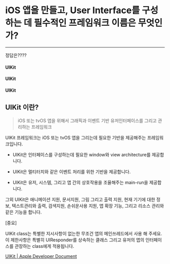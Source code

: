 # iOS 앱을 만들고, User Interface를 구성하는 데 필수적인 프레임워크 이름은 무엇인가?

---

정답은????

#### UIKit

#### UIKit

#### UIKit





## UIKit 이란?

> iOS 또는 tvOS 앱을 위해서 그래픽과 이벤트 기반 유저인터페이스를 그리고 관리하는 프레임워크



UIKit 프레임워크는 iOS 또는 tvOS 앱을 그리는데 필요한 기반을 제공해주는 프레임워크입니다.

- UIKit은 인터페이스를 구성하는데 필요한 window와 view architecture를 제공합니다.

- UIKit은 멀티터치와 같은 이벤트 처리를 위한 기반을 제공합니다.

- UIKit은 유저, 시스템, 그리고 앱 간의 상호작용을 조율해주는 main-run을 제공합니다.

그외 UIKit은 애니메이션 지원, 문서지원, 그림 그리고 출력 지원, 현재 기기에 대한 정보, 텍스트관리와 출력, 검색지원, 손쉬운사용 지원, 앱 확장 기능, 그리고 리소스 관리와 같은 기능을 합니다.



[중요]

UIKit class는 특별한 지시사항이 없는한 무조건 앱의 메인쓰레드에서 사용 해 주세요. 이 제한사항은 특별히 UIResponder를 상속하는 클래스 그리고 유저의 앱의 인터페이스를 관장하는 class에게 적용됩니다.



[UIKit | Apple Developer Document](https://developer.apple.com/documentation/uikit)

